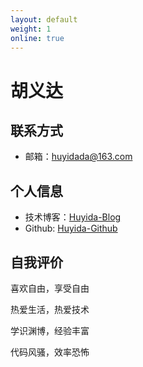 ```yaml
---
layout: default
weight: 1
online: true
---
```




# 胡义达

## 联系方式

- 邮箱：huyidada@163.com



## 个人信息

- 技术博客：[Huyida-Blog](http://www.huyidada.com)
- Github: [Huyida-Github](https://github.com/huyida)



## 自我评价

喜欢自由，享受自由

热爱生活，热爱技术

学识渊博，经验丰富

代码风骚，效率恐怖